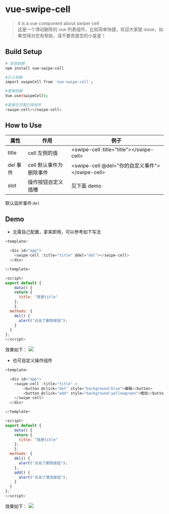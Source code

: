 # vue-swipe-cell

> it is a vue component about swiper cell
> <br>
> 这是一个滑动删除的 vue 列表组件，比较简单快捷，欢迎大家提 issue，如果觉得对您有帮助，请不要吝啬您的小星星！

## Build Setup

```bash
# 安装依赖
npm install vue-swipe-cell

#引入依赖
import swipeCell from 'vue-swipe-cell';

#使用依赖
Vue.use(swipeCell);

#直接在页面引用组件
<swipe-cell></swipe-cell>
```

## How to Use

| 属性     | 作用                    | 例子                                              |
| -------- | ----------------------- | ------------------------------------------------- |
| title    | cell 左侧的值           | \<swipe-cell :title="title">\</swipe-cell>        |
| del 事件 | cell 默认事件为删除事件 | \<swipe-cell @del="你的自定义事件">\</swipe-cell> |
| slot     | 操作按钮自定义插槽      | 见下面 demo                                       |

默认监听事件:`del`

## Demo

- 无需自己配置，拿来即用，可以参考如下写法

```javascript
<template>

  <div id="app">
    <swipe-cell :title="title" @del="del"></swipe-cell>
  </div>

</template>

<script>
export default {
    data() {
    return {
      title: "我是title"
    };
    },
  methods: {
    del() {
      alert("点击了删除按钮");
    }
  }
};
</script>
```

效果如下：
![](./dist/del.gif)

- 也可自定义操作组件

```javascript
<template>

  <div id="app">
    <swipe-cell :title="title" >
        <button @click="del" style="background:blue">编辑</button>
        <button @click="add" style="background:yellowgreen">增加</button>
    </swipe-cell>
  </div>

</template>

<script>
export default {
    data() {
    return {
      title: "我是title"
    };
    },
  methods: {
    del() {
      alert("点击了删除按钮");
    },
    add() {
      alert("点击了增加按钮");
    }
  }
};
</script>
```

效果如下：
![](./dist/add.gif)
